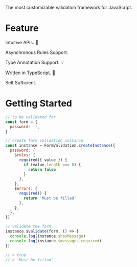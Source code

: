 The most customizable validation framework for JavaScript.

# Feature

Intuitive APIs. 🎯

Asynchronous Rules Support.

Type Annotation Support. 💡

Written in TypeScript. 💪

Self Sufficient.

# Getting Started

```javascript
// to be validated for
const form = {
  password: '',
}

// create form validation instance
const instance = FormValidation.createInstance({
  password: {
    $rules: {
      required({ value }) {
        if (value.length === 0) {
          return false
        }
      },
    },
    $errors: {
      required() {
        return 'Must be filled'
      },
    },
  },
})

// validate the form
instance.$validate(form, () => {
  console.log(instance.$hasMessage)
  console.log(instance.$messages.required)
})

// > true
// > 'Must be filled`
```
